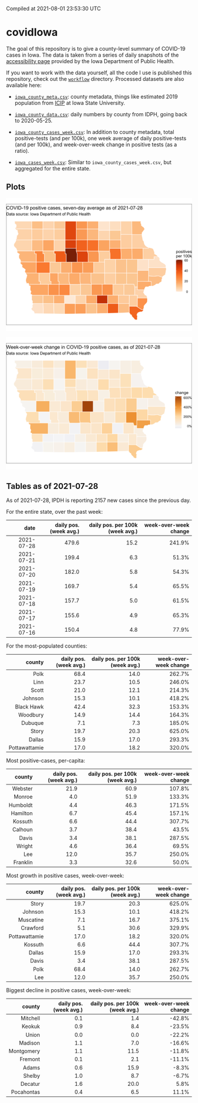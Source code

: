 Compiled at 2021-08-01 23:53:30 UTC

<!-- README.md is generated from README.Rmd. Please edit that file -->

# covidIowa

<!-- badges: start -->

<!-- badges: end -->

The goal of this repository is to give a county-level summary of
COVID-19 cases in Iowa. The data is taken from a series of daily
snapshots of the [accessibility
page](https://coronavirus.iowa.gov/pages/access) provided by the Iowa
Department of Public Health.

If you want to work with the data yourself, all the code I use is
published this repository, check out the [`workflow`](workflow)
directory. Processed datasets are also available here:

  - [`iowa_county_meta.csv`](https://raw.githubusercontent.com/ijlyttle/covidIowa/master/workflow/data/99-publish/iowa_county_meta.csv):
    county metadata, things like estimated 2019 population from
    [ICIP](https://www.icip.iastate.edu/tables/population/counties-estimates)
    at Iowa State University.

  - [`iowa_county_data.csv`](https://raw.githubusercontent.com/ijlyttle/covidIowa/master/workflow/data/99-publish/iowa_county_data.csv):
    daily numbers by county from IDPH, going back to 2020-05-25.

  - [`iowa_county_cases_week.csv`](https://raw.githubusercontent.com/ijlyttle/covidIowa/master/workflow/data/99-publish/iowa_county_data.csv):
    In addition to county metadata, total positive-tests (and per 100k),
    one week average of daily positive-tests (and per 100k), and
    week-over-week change in positive tests (as a ratio).

  - [`iowa_cases_week.csv`](https://raw.githubusercontent.com/ijlyttle/covidIowa/master/workflow/data/99-publish/iowa_cases_week.csv):
    Similar to `iowa_county_cases_week.csv`, but aggregated for the
    entire state.

## Plots

![](workflow/data/99-publish/iowa_cases.png)

![](workflow/data/99-publish/iowa_change.png)

## Tables as of 2021-07-28

As of 2021-07-28, IPDH is reporting 2157 new cases since the previous
day.

For the entire state, over the past week:

|       date | daily pos. (week avg.) | daily pos. per 100k (week avg.) | week-over-week change |
| ---------: | ---------------------: | ------------------------------: | --------------------: |
| 2021-07-28 |                  479.6 |                            15.2 |                241.9% |
| 2021-07-21 |                  199.4 |                             6.3 |                 51.3% |
| 2021-07-20 |                  182.0 |                             5.8 |                 54.3% |
| 2021-07-19 |                  169.7 |                             5.4 |                 65.5% |
| 2021-07-18 |                  157.7 |                             5.0 |                 61.5% |
| 2021-07-17 |                  155.6 |                             4.9 |                 65.3% |
| 2021-07-16 |                  150.4 |                             4.8 |                 77.9% |

For the most-populated counties:

|        county | daily pos. (week avg.) | daily pos. per 100k (week avg.) | week-over-week change |
| ------------: | ---------------------: | ------------------------------: | --------------------: |
|          Polk |                   68.4 |                            14.0 |                262.7% |
|          Linn |                   23.7 |                            10.5 |                246.0% |
|         Scott |                   21.0 |                            12.1 |                214.3% |
|       Johnson |                   15.3 |                            10.1 |                418.2% |
|    Black Hawk |                   42.4 |                            32.3 |                153.3% |
|      Woodbury |                   14.9 |                            14.4 |                164.3% |
|       Dubuque |                    7.1 |                             7.3 |                185.0% |
|         Story |                   19.7 |                            20.3 |                625.0% |
|        Dallas |                   15.9 |                            17.0 |                293.3% |
| Pottawattamie |                   17.0 |                            18.2 |                320.0% |

Most positive-cases, per-capita:

|   county | daily pos. (week avg.) | daily pos. per 100k (week avg.) | week-over-week change |
| -------: | ---------------------: | ------------------------------: | --------------------: |
|  Webster |                   21.9 |                            60.9 |                107.8% |
|   Monroe |                    4.0 |                            51.9 |                133.3% |
| Humboldt |                    4.4 |                            46.3 |                171.5% |
| Hamilton |                    6.7 |                            45.4 |                157.1% |
|  Kossuth |                    6.6 |                            44.4 |                307.7% |
|  Calhoun |                    3.7 |                            38.4 |                 43.5% |
|    Davis |                    3.4 |                            38.1 |                287.5% |
|   Wright |                    4.6 |                            36.4 |                 69.5% |
|      Lee |                   12.0 |                            35.7 |                250.0% |
| Franklin |                    3.3 |                            32.6 |                 50.0% |

Most growth in positive cases, week-over-week:

|        county | daily pos. (week avg.) | daily pos. per 100k (week avg.) | week-over-week change |
| ------------: | ---------------------: | ------------------------------: | --------------------: |
|         Story |                   19.7 |                            20.3 |                625.0% |
|       Johnson |                   15.3 |                            10.1 |                418.2% |
|     Muscatine |                    7.1 |                            16.7 |                375.1% |
|      Crawford |                    5.1 |                            30.6 |                329.9% |
| Pottawattamie |                   17.0 |                            18.2 |                320.0% |
|       Kossuth |                    6.6 |                            44.4 |                307.7% |
|        Dallas |                   15.9 |                            17.0 |                293.3% |
|         Davis |                    3.4 |                            38.1 |                287.5% |
|          Polk |                   68.4 |                            14.0 |                262.7% |
|           Lee |                   12.0 |                            35.7 |                250.0% |

Biggest decline in positive cases, week-over-week:

|     county | daily pos. (week avg.) | daily pos. per 100k (week avg.) | week-over-week change |
| ---------: | ---------------------: | ------------------------------: | --------------------: |
|   Mitchell |                    0.1 |                             1.4 |               \-42.8% |
|     Keokuk |                    0.9 |                             8.4 |               \-23.5% |
|      Union |                    0.0 |                             0.0 |               \-22.2% |
|    Madison |                    1.1 |                             7.0 |               \-16.6% |
| Montgomery |                    1.1 |                            11.5 |               \-11.8% |
|    Fremont |                    0.1 |                             2.1 |               \-11.1% |
|      Adams |                    0.6 |                            15.9 |                \-8.3% |
|     Shelby |                    1.0 |                             8.7 |                \-6.7% |
|    Decatur |                    1.6 |                            20.0 |                  5.8% |
| Pocahontas |                    0.4 |                             6.5 |                 11.1% |
